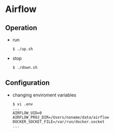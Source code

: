 # Airflow

## Operation
 - run
   ```
   $ ./up.sh
   ```
 - stop
   ```
   $ ./down.sh
   ```

## Configuration
 - changing enviroment variables
   ```
   $ vi .env
   ...
   AIRFLOW_UID=0
   AIRFLOW_PROJ_DIR=/Users/noname/data/airflow
   DOCKER_SOCKET_FILE=/var/run/docker.socket
   ...

   ```
